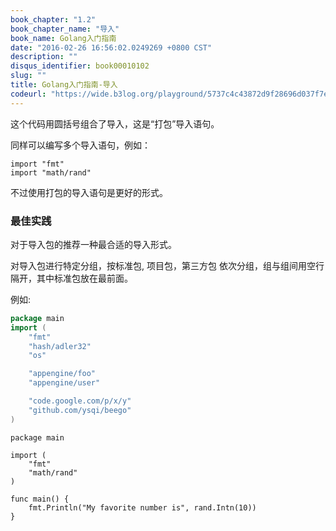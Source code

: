```yaml
---
book_chapter: "1.2"
book_chapter_name: "导入"
book_name: Golang入门指南
date: "2016-02-26 16:56:02.0249269 +0800 CST"
description: ""
disqus_identifier: book00010102
slug: ""
title: Golang入门指南-导入
codeurl: "https://wide.b3log.org/playground/5737c4c43872d9f28696d037f7e5d4aa.go"
---
```





这个代码用圆括号组合了导入，这是“打包”导入语句。

同样可以编写多个导入语句，例如：

	import "fmt"
	import "math/rand"

不过使用打包的导入语句是更好的形式。


### 最佳实践
对于导入包的推荐一种最合适的导入形式。

对导入包进行特定分组，按标准包, 项目包，第三方包 依次分组，组与组间用空行隔开，其中标准包放在最前面。

例如:
```go
package main
import (
    "fmt"
    "hash/adler32"
    "os"

    "appengine/foo"
    "appengine/user"

    "code.google.com/p/x/y"
    "github.com/ysqi/beego"
)
```

```
package main

import (
	"fmt"
	"math/rand"
)

func main() {
	fmt.Println("My favorite number is", rand.Intn(10))
}

```

